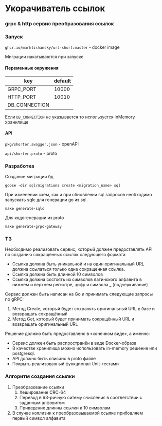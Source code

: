 # Укорачиватель ссылок

### grpc & http сервис преобразования ссылок

### Запуск

`ghcr.io/marklishansky/url-short:master` - docker image

Миграции накатываются при запуске

#### Переменные окружения

|key|default|
|---|---|
|GRPC_PORT| 10000|
|HTTP_PORT| 10010|
|DB_CONNECTION||

Если `DB_CONNECTION` не указывается то используется inMemory хранилище

#### API

`pkg/shorter.swagger.json` - openAPI

`api/shorter.proto` - proto

### Разработка

Создание миграции бд

```shell
goose -dir sql/migrations create <migration_name> sql
```

При изменении схем, как и при обновлении sql запросов необходимо запускать sqlc для генерации go из sql.

```shell
make generate-sqlc
```

Для кодогенерации из proto

```shell
make generate-grpc-gateway
```

### ТЗ

Необходимо реализовать сервис, который должен предоставлять API по созданию сокращённых ссылок следующего формата:

- Ссылка должна быть уникальной и на один оригинальный URL должна ссылаться только одна сокращенная ссылка.
- Ссылка должна быть длинной 10 символов
- Ссылка должна состоять из символов латинского алфавита в нижнем и верхнем регистре, цифр и символа _ (подчеркивание)

Сервис должен быть написан на Go и принимать следующие запросы по gRPC:

1. Метод Create, который будет сохранять оригинальный URL в базе и возвращать сокращённый
2. Метод Get, который будет принимать сокращённый URL и возвращать оригинальный URL

Решение должно быть предоставлено в «конечном виде», а именно:

- Сервис должен быть распространён в виде Docker-образа
- В качестве хранилища можно использовать in-memory решение или postgresql.
- API должно быть описано в proto файле
- Покрыть реализованный функционал Unit-тестами

### Алгоритм создания ссылки

1. Преобразование ссылки
    1. Хеширование CRC-64
    2. Перевод в 63-ричную ситему счисления в соответствии с заданным алфовитом
    3. Приведение длинны ссылки к 10 символам
2. В случае коллизии к преобразовываемой ссылке прибовляем первый символ алфавита
